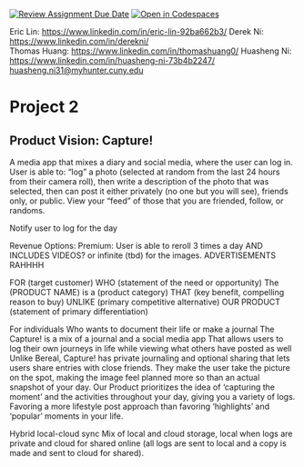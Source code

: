 [![Review Assignment Due Date](https://classroom.github.com/assets/deadline-readme-button-22041afd0340ce965d47ae6ef1cefeee28c7c493a6346c4f15d667ab976d596c.svg)](https://classroom.github.com/a/_KG6YNPd)
[![Open in Codespaces](https://classroom.github.com/assets/launch-codespace-2972f46106e565e64193e422d61a12cf1da4916b45550586e14ef0a7c637dd04.svg)](https://classroom.github.com/open-in-codespaces?assignment_repo_id=20217788)



Eric Lin: https://www.linkedin.com/in/eric-lin-92ba662b3/
Derek Ni: https://www.linkedin.com/in/derekni/ <br>
Thomas Huang: https://www.linkedin.com/in/thomashuang0/
Huasheng Ni: https://www.linkedin.com/in/huasheng-ni-73b4b2247/
huasheng.ni31@myhunter.cuny.edu


# Project 2

## Product Vision: Capture!
A media app that mixes a diary and social media, where the user can log in.
User is able to:
“log” a photo (selected at random from the last 24 hours from their camera roll), then write a description of the photo that was selected, then can post it either privately (no one but you will see), friends only, or public.
View your “feed” of those that you are friended, follow, or randoms.

Notify user to log for the day

Revenue Options:
Premium: User is able to reroll 3 times a day AND INCLUDES VIDEOS? or infinite (tbd) for the images.
ADVERTISEMENTS RAHHHH




FOR (target customer)
WHO (statement of the need or opportunity)
The (PRODUCT NAME) is a (product category)
THAT (key benefit, compelling reason to buy)
UNLIKE (primary competitive alternative)
OUR PRODUCT  (statement of primary differentiation)

For individuals
Who wants to document their life or make a journal 
The Capture! is a mix of a journal and a social media app
That allows users to log their own journeys in life while viewing what others have posted as well
Unlike Bereal, Capture! has private journaling and optional sharing that lets users share entries with close friends. They make the user take the picture on the spot, making the image feel planned more so than an actual snapshot of your day.
Our Product prioritizes the idea of ‘capturing the moment’ and the activities throughout your day, giving you a variety of logs. Favoring a more lifestyle post approach than favoring ‘highlights’ and ‘popular’ moments in your life.

Hybrid local-cloud sync
Mix of local and cloud storage, local when logs are private and cloud for shared online (all logs are sent to local and a copy is made and sent to cloud for shared).


